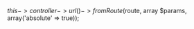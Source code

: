 $this->controller->url()->fromRoute($route, array $params, 
                        array('absolute' => true));
